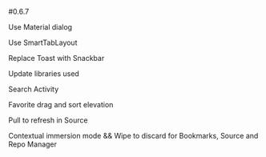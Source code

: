 #0.6.7

Use Material dialog

Use SmartTabLayout

Replace Toast with Snackbar

Update libraries used

Search Activity

Favorite drag and sort elevation

Pull to refresh in Source

Contextual immersion mode && Wipe to discard for Bookmarks, Source and Repo Manager